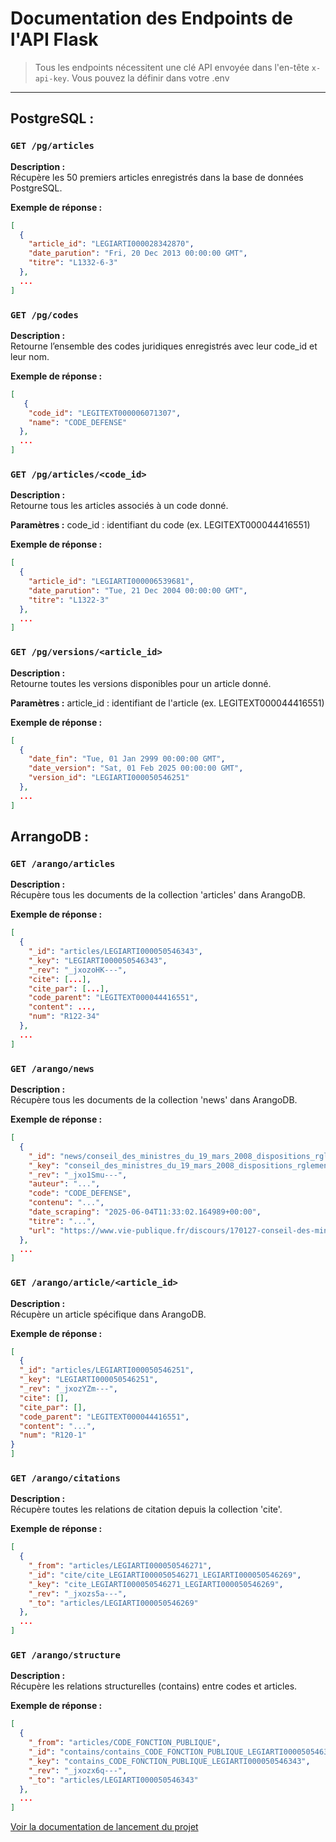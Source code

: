 # Documentation des Endpoints de l'API Flask

> Tous les endpoints nécessitent une clé API envoyée dans l'en-tête `x-api-key`.
> Vous pouvez la définir dans votre .env 

---

## PostgreSQL : 

### `GET /pg/articles`

**Description :**  
Récupère les 50 premiers articles enregistrés dans la base de données PostgreSQL.

**Exemple de réponse :**

```json
[
  {
    "article_id": "LEGIARTI000028342870",
    "date_parution": "Fri, 20 Dec 2013 00:00:00 GMT",
    "titre": "L1332-6-3"
  },
  ...
]
```


### `GET /pg/codes`

**Description :**  
Retourne l’ensemble des codes juridiques enregistrés avec leur code_id et leur nom.

**Exemple de réponse :**

```json
[
   {
    "code_id": "LEGITEXT000006071307",
    "name": "CODE_DEFENSE"
  },
  ...
]
```

### `GET /pg/articles/<code_id>`

**Description :**  
Retourne tous les articles associés à un code donné.

**Paramètres :**
code_id : identifiant du code (ex. LEGITEXT000044416551)

**Exemple de réponse :**

```json
[
  {
    "article_id": "LEGIARTI000006539681",
    "date_parution": "Tue, 21 Dec 2004 00:00:00 GMT",
    "titre": "L1322-3"
  },
  ...
]
```


### `GET /pg/versions/<article_id>`


**Description :**  
Retourne toutes les versions disponibles pour un article donné.

**Paramètres :**
article_id : identifiant de l'article (ex. LEGITEXT000044416551)

**Exemple de réponse :**

```json
[
  {
    "date_fin": "Tue, 01 Jan 2999 00:00:00 GMT",
    "date_version": "Sat, 01 Feb 2025 00:00:00 GMT",
    "version_id": "LEGIARTI000050546251"
  },
  ...
]
```


## ArrangoDB : 

### `GET /arango/articles`

**Description :**  
Récupère tous les documents de la collection 'articles' dans ArangoDB.

**Exemple de réponse :**

```json
[
  {
    "_id": "articles/LEGIARTI000050546343",
    "_key": "LEGIARTI000050546343",
    "_rev": "_jxozoHK---",
    "cite": [...],
    "cite_par": [...],
    "code_parent": "LEGITEXT000044416551",
    "content": ...,
    "num": "R122-34"
  },
  ...
]
```

### `GET /arango/news`

**Description :**  
Récupère tous les documents de la collection 'news' dans ArangoDB.

**Exemple de réponse :**

```json
[
  {
    "_id": "news/conseil_des_ministres_du_19_mars_2008_dispositions_rglementaires_du_code_de_la_dfense_",
    "_key": "conseil_des_ministres_du_19_mars_2008_dispositions_rglementaires_du_code_de_la_dfense_",
    "_rev": "_jxo1Smu---",
    "auteur": "...",
    "code": "CODE_DEFENSE",
    "contenu": "...",
    "date_scraping": "2025-06-04T11:33:02.164989+00:00",
    "titre": "...",
    "url": "https://www.vie-publique.fr/discours/170127-conseil-des-ministres-du-19-mars-2008-dispositions-reglementaires-du-co"
  },
  ...
]
```

### `GET /arango/article/<article_id>`

**Description :**  
Récupère un article spécifique dans ArangoDB.

**Exemple de réponse :**

```json
[
  {
  "_id": "articles/LEGIARTI000050546251",
  "_key": "LEGIARTI000050546251",
  "_rev": "_jxozYZm---",
  "cite": [],
  "cite_par": [],
  "code_parent": "LEGITEXT000044416551",
  "content": "...",
  "num": "R120-1"
}
]
```


### `GET /arango/citations`

**Description :**  
Récupère toutes les relations de citation depuis la collection 'cite'.

**Exemple de réponse :**

```json
[
  {
    "_from": "articles/LEGIARTI000050546271",
    "_id": "cite/cite_LEGIARTI000050546271_LEGIARTI000050546269",
    "_key": "cite_LEGIARTI000050546271_LEGIARTI000050546269",
    "_rev": "_jxozs5a---",
    "_to": "articles/LEGIARTI000050546269"
  },
  ...
]
```


### `GET /arango/structure`

**Description :**  
Récupère les relations structurelles (contains) entre codes et articles.

**Exemple de réponse :**

```json
[
  {
    "_from": "articles/CODE_FONCTION_PUBLIQUE",
    "_id": "contains/contains_CODE_FONCTION_PUBLIQUE_LEGIARTI000050546343",
    "_key": "contains_CODE_FONCTION_PUBLIQUE_LEGIARTI000050546343",
    "_rev": "_jxozx6q---",
    "_to": "articles/LEGIARTI000050546343"
  },
  ...
]
```

[Voir la documentation de lancement du projet ](setup.md)